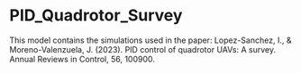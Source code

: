 # PID_Quadrotor_Survey
This model contains the simulations used in the paper: Lopez-Sanchez, I., &amp; Moreno-Valenzuela, J. (2023). PID control of quadrotor UAVs: A survey. Annual Reviews in Control, 56, 100900.
